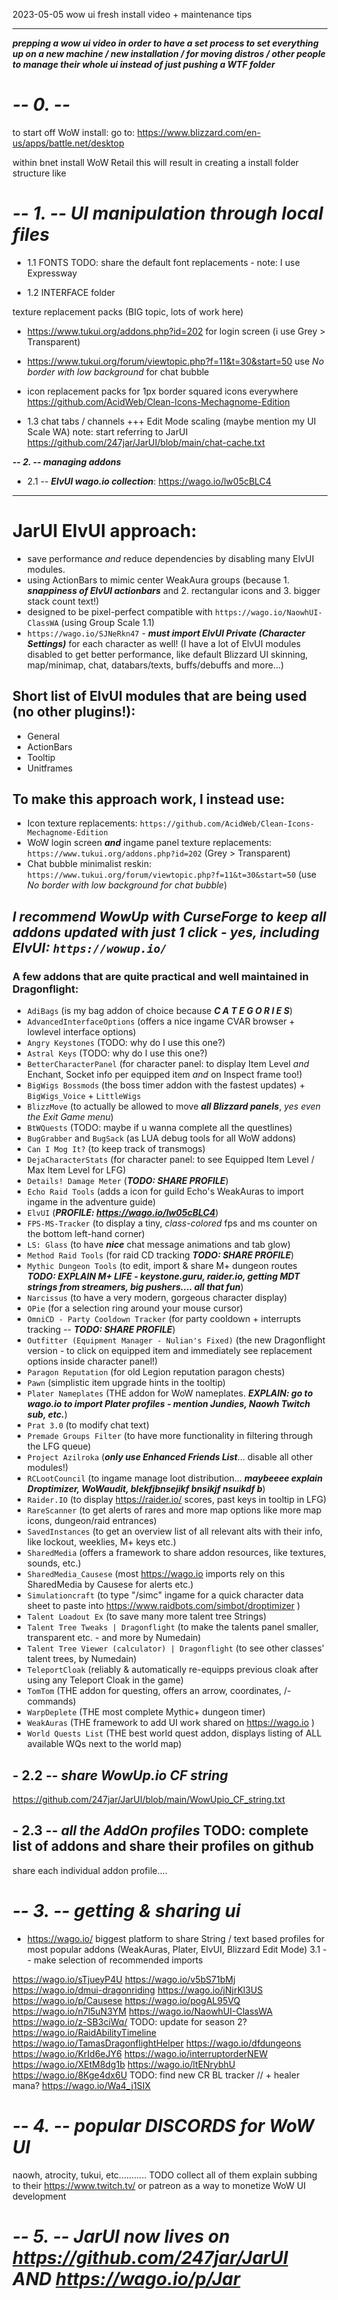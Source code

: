 2023-05-05 wow ui fresh install video + maintenance tips


----
***prepping a wow ui video in order to have a set process to set everything up on a new machine / new installation / for moving distros / other people to manage their whole ui instead of just pushing a WTF folder***


# ***-- 0. --***
to start off WoW install: 
go to: https://www.blizzard.com/en-us/apps/battle.net/desktop

within bnet install WoW Retail
this will result in creating a install folder structure like


# ***-- 1. -- UI manipulation through local files***
- 1.1 FONTS
TODO: share the default font replacements - note: I use Expressway

- 1.2 INTERFACE folder


texture replacement packs (BIG topic, lots of work here)
- https://www.tukui.org/addons.php?id=202 for login screen (i use Grey > Transparent)
- https://www.tukui.org/forum/viewtopic.php?f=11&t=30&start=50 use *No border with low background* for chat bubble
- icon replacement packs for 1px border squared icons everywhere https://github.com/AcidWeb/Clean-Icons-Mechagnome-Edition


- 1.3 chat tabs / channels +++ Edit Mode scaling (maybe mention my UI Scale WA) note: start referring to JarUI
https://github.com/247jar/JarUI/blob/main/chat-cache.txt



***-- 2. -- managing addons***


- 2.1 -- ***ElvUI wago.io collection***: https://wago.io/lw05cBLC4


----
# JarUI ElvUI approach:
- save performance *and* reduce dependencies by disabling many ElvUI modules.
- using ActionBars to mimic center WeakAura groups (because 1. ***snappiness of ElvUI actionbars*** and 2. rectangular icons and 3. bigger stack count text!) 
- designed to be pixel-perfect compatible with ``https://wago.io/NaowhUI-ClassWA`` (using Group Scale 1.1)
- ``https://wago.io/SJNeRkn47`` - ***must import ElvUI Private (Character Settings)*** for each character as well! (I have a lot of ElvUI modules disabled to get better performance, like default Blizzard UI skinning, map/minimap, chat, databars/texts, buffs/debuffs and more...)

## Short list of ElvUI modules that are being used (no other plugins!):
- General
- ActionBars
- Tooltip
- Unitframes

## To make this approach work, I instead use:
- Icon texture replacements: ``https://github.com/AcidWeb/Clean-Icons-Mechagnome-Edition``
- WoW login screen ***and*** ingame panel texture replacements: ``https://www.tukui.org/addons.php?id=202`` (Grey > Transparent)
- Chat bubble minimalist reskin: ``https://www.tukui.org/forum/viewtopic.php?f=11&t=30&start=50`` (use *No border with low background for chat bubble*)

## ***I recommend WowUp with CurseForge to keep all addons updated with just 1 click - yes, including ElvUI: ``https://wowup.io/``***

### A few addons that are quite practical and well maintained in Dragonflight:

- `AdiBags` (is my bag addon of choice because ***C A T E G O R I E S***)
- `AdvancedInterfaceOptions` (offers a nice ingame CVAR browser + lowlevel interface options)
- `Angry Keystones` (TODO: why do I use this one?)
- `Astral Keys` (TODO: why do I use this one?)
- `BetterCharacterPanel` (for character panel: to display Item Level *and* Enchant, Socket info per equipped item *and* on Inspect frame too!)
- ``BigWigs Bossmods`` (the boss timer addon with the fastest updates) + ``BigWigs_Voice`` + ``LittleWigs``
- `BlizzMove` (to actually be allowed to move ***all Blizzard panels***, *yes even the Exit Game menu*)
- `BtWQuests` (TODO: maybe if u wanna complete all the questlines)
- `BugGrabber` and `BugSack` (as LUA debug tools for all WoW addons)
- `Can I Mog It?` (to keep track of transmogs)
- `DejaCharacterStats` (for character panel: to see Equipped Item Level / Max Item Level for LFG)
- `Details! Damage Meter` (***TODO: SHARE PROFILE***)
- `Echo Raid Tools` (adds a icon for guild Echo's WeakAuras to import ingame in the adventure guide)
- `ElvUI` (***PROFILE: https://wago.io/lw05cBLC4***)
- `FPS-MS-Tracker` (to display a tiny, *class-colored* fps and ms counter on the bottom left-hand corner)
- `LS: Glass` (to have ***nice*** chat message animations and tab glow)
- ``Method Raid Tools`` (for raid CD tracking ***TODO: SHARE PROFILE***)
- ``Mythic Dungeon Tools`` (to edit, import & share M+ dungeon routes ***TODO: EXPLAIN M+ LIFE - keystone.guru, raider.io, getting MDT strings from streamers, big pushers.... all that fun***)
- `Narcissus` (to have a very modern, gorgeous character display)
- `OPie` (for a selection ring around your mouse cursor)
- `OmniCD - Party Cooldown Tracker` (for party cooldown + interrupts tracking -- ***TODO: SHARE PROFILE***)
- `Outfitter (Equipment Manager - Nulian's Fixed)` (the new Dragonflight version - to click on equipped item and immediately see replacement options inside character panel!)
- `Paragon Reputation` (for old Legion reputation paragon chests)
- `Pawn` (simplistic item upgrade hints in the tooltip)
- `Plater Nameplates` (THE addon for WoW nameplates. ***EXPLAIN: go to wago.io to import Plater profiles - mention Jundies, Naowh Twitch sub, etc.***)
- `Prat 3.0` (to modify chat text)
- `Premade Groups Filter` (to have more functionality in filtering through the LFG queue)
- `Project Azilroka` (***only use Enhanced Friends List***... disable all other modules!)
- `RCLootCouncil` (to ingame manage loot distribution... ***maybeeee explain Droptimizer, WoWaudit, blekfjbnsejikf bnsikjf nsuikdf b***)
- `Raider.IO` (to display https://raider.io/ scores, past keys in tooltip in LFG)
- `RareScanner` (to get alerts of rares and more map options like more map icons, dungeon/raid entrances)
- `SavedInstances` (to get an overview list of all relevant alts with their info, like lockout, weeklies, M+ keys etc.)
- `SharedMedia` (offers a framework to share addon resources, like textures, sounds, etc.)
- `SharedMedia_Causese` (most https://wago.io imports rely on this SharedMedia by Causese for alerts etc.)
- `Simulationcraft` (to type "/simc" ingame for a quick character data sheet to paste into https://www.raidbots.com/simbot/droptimizer )
- `Talent Loadout Ex` (to save many more talent tree Strings)
- `Talent Tree Tweaks | Dragonflight` (to make the talents panel smaller, transparent etc. - and more by Numedain)
- `Talent Tree Viewer (calculator) | Dragonflight` (to see other classes' talent trees, by Numedain)
- `TeleportCloak` (reliably & automatically re-equipps previous cloak after using any Teleport Cloak in the game)
- `TomTom` (THE addon for questing, offers an arrow, coordinates, /-commands)
- `WarpDeplete` (THE most complete Mythic+ dungeon timer)
- ``WeakAuras`` (THE framework to add UI work shared on https://wago.io )
- `World Quests List` (THE best world quest addon, displays listing of ALL available WQs next to the world map)



## - 2.2 -- ***share WowUp.io CF string***
https://github.com/247jar/JarUI/blob/main/WowUpio_CF_string.txt



## - 2.3 -- ***all the AddOn profiles*** TODO: complete list of addons and share their profiles on github

share each individual addon profile....





# ***-- 3. -- getting & sharing ui***
- https://wago.io/ biggest platform to share String / text based profiles for most popular addons (WeakAuras, Plater, ElvUI, Blizzard Edit Mode)
3.1 -- make selection of recommended imports


https://wago.io/sTjueyP4U
https://wago.io/v5bS71bMj
https://wago.io/dmui-dragonriding
https://wago.io/jNjrKl3US
https://wago.io/p/Causese
https://wago.io/pogAL95VQ
https://wago.io/n7l5uN3YM
https://wago.io/NaowhUI-ClassWA
https://wago.io/z-SB3ciWq/ TODO: update for season 2?
https://wago.io/RaidAbilityTimeline
https://wago.io/TamasDragonflightHelper
https://wago.io/dfdungeons
https://wago.io/KrId6eJY6
https://wago.io/interruptorderNEW
https://wago.io/XEtM8dg1b
https://wago.io/ltENrybhU
https://wago.io/8Kge4dx6U TODO: find new CR BL tracker // + healer mana?
https://wago.io/Wa4_j1SIX



# ***-- 4. -- popular DISCORDS for WoW UI***
naowh, atrocity, tukui, etc...........
TODO collect all of them
explain subbing to their https://www.twitch.tv/ or patreon as a way to monetize WoW UI development


# ***-- 5. -- JarUI now lives on https://github.com/247jar/JarUI AND https://wago.io/p/Jar***
